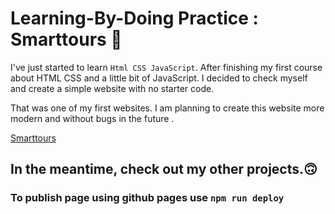 

# Learning-By-Doing Practice :  Smarttours 🧐

 

I've just started to learn `Html CSS JavaScript`. 
After finishing my first course about HTML CSS and a little bit of JavaScript.
I decided to check myself and create a simple website with no starter code. 


That was one of my first websites. I am planning to create this website more modern and without bugs in the future . 


[Smarttours](https://carolinafledgling.github.io/Smarttours/)




## In the meantime, check out my other projects.🙃





### To publish page using github pages use `npm run deploy`



